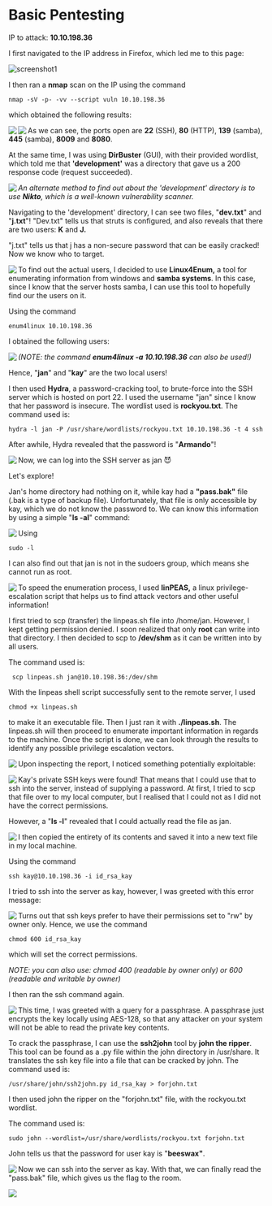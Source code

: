 # Basic Pentesting

IP to attack: **10.10.198.36**



I first navigated to the IP address in Firefox, which led me to this page:

![screenshot1](screenshot1.png)

I then ran a **nmap** scan on the IP using the command

```
nmap -sV -p- -vv --script vuln 10.10.198.36 
```

which obtained the following results:

<img align="left" src="screenshot2.png">

<img align="left" src="screenshot3.png">



As we can see, the ports open are **22** (SSH), **80** (HTTP), **139** (samba), **445** (samba), **8009** and **8080**.

At the same time, I was using **DirBuster** (GUI), with their provided wordlist, which told me that **'development'** was a directory that gave us a 200 response code (request succeeded).

<img align="left" src="screenshot4.png">



*An alternate method to find out about the 'development' directory is to use **Nikto**, which is a well-known vulnerability scanner.*

Navigating to the 'development' directory, I can see two files, "**dev.txt**" and "**j.txt**"! "Dev.txt" tells us that struts is configured, and also reveals that there are two users: **K** and **J.** 

"j.txt" tells us that j has a non-secure password that can be easily cracked! Now we know who to target.

<img align="left" src="screenshot5.png">



To find out the actual users, I decided to use **Linux4Enum,** a tool for enumerating information from windows and **samba systems**. In this case, since I know that the server hosts samba, I can use this tool to hopefully find our the users on it.

Using the command 

```
enum4linux 10.10.198.36
```

I obtained the following users:

<img align="left" src="screenshot6.png">

*(NOTE: the command **enum4linux -a 10.10.198.36** can also be used!)*



Hence, "**jan**" and "**kay**" are the two local users!

I then used **Hydra**, a password-cracking tool, to brute-force into the SSH server which is hosted on port 22. I used the username "jan" since I know that her password is insecure. The wordlist used is **rockyou.txt**. The command used is:

```
hydra -l jan -P /usr/share/wordlists/rockyou.txt 10.10.198.36 -t 4 ssh
```

After awhile, Hydra revealed that the password is "**Armando**"!

<img align="left" src="screenshot7.png">



Now, we can log into the SSH server as jan :smiling_imp: 

Let's explore!

Jan's home directory had nothing on it, while kay had a **"pass.bak"** file (.bak is a type of backup file). Unfortunately, that file is only accessible by kay, which we do not know the password to. We can know this information by using a simple "**ls -al**" command:

<img align="left" src="screenshot8.png">

Using 

```
sudo -l 
```

I can also find out that jan is not in the sudoers group, which means she cannot run as root.

<img align="left" src="screenshot9.png">



To speed the enumeration process, I used **linPEAS,** a linux privilege-escalation script that helps us to find attack vectors and other useful information!

I first tried to scp (transfer) the linpeas.sh file into /home/jan. However, I kept getting permission denied. I soon realized that only **root** can write into that directory. I then decided to scp to **/dev/shm** as it can be written into by all users.



The command used is:

```
 scp linpeas.sh jan@10.10.198.36:/dev/shm
```

With the linpeas shell script successfully sent to the remote server, I used 

```
chmod +x linpeas.sh
```

to make it an executable file. Then I just ran it with **./linpeas.sh**. The linpeas.sh will then proceed to enumerate important information in regards to the machine. Once the script is done, we can look through the results to identify any possible privilege escalation vectors.

<img align="left" src="screenshot10.png">



Upon inspecting the report, I noticed something potentially exploitable:

<img align="left" src="screenshot11.png">

Kay's private SSH keys were found! That means that I could use that to ssh into the server, instead of supplying a password. At first, I tried to scp that file over to my local computer, but I realised that I could not as I did not have the correct permissions. 

However, a "**ls -l**" revealed that I could actually read the file as jan.

<img align="left" src="screenshot12.png">



I then copied the entirety of its contents and saved it into a new text file in my local machine.

Using the command 

```
ssh kay@10.10.198.36 -i id_rsa_kay
```

I tried to ssh into the server as kay, however, I was greeted with this error message:

<img align="left" src="screenshot13.png">



Turns out that ssh keys prefer to have their permissions set to "rw" by owner only. Hence, we use the command 

```
chmod 600 id_rsa_kay
```

which will set the correct permissions.

*NOTE: you can also use: chmod 400 (readable by owner only) or 600 (readable and writable by owner)*



I then ran the ssh command again.

<img align="left" src="screenshot14.png">

This time, I was greeted with a query for a passphrase. A passphrase just encrypts the key locally using AES-128, so that any attacker on your system will not be able to read the private key contents.

To crack the passphrase, I can use the **ssh2john** tool by **john the ripper**. This tool can be found as a .py file within the john directory in /usr/share. It translates the ssh key file into a file that can be cracked by john. The command used is:

```
/usr/share/john/ssh2john.py id_rsa_kay > forjohn.txt
```

I then used john the ripper on the "forjohn.txt" file, with the rockyou.txt wordlist.

The command used is: 

```
sudo john --wordlist=/usr/share/wordlists/rockyou.txt forjohn.txt
```

John tells us that the password for user kay is "**beeswax"**.

<img align="left" src="screenshot15.png">



Now we can ssh into the server as kay. With that, we can finally read the "pass.bak" file, which gives us the flag to the room.

<img align="left" src="screenshot16.png">